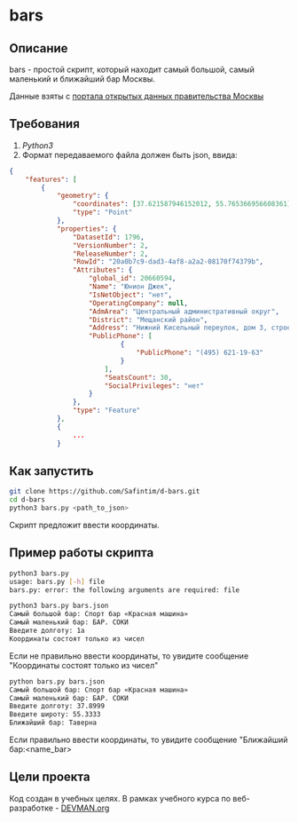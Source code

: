 # bars

## Описание

bars - простой скрипт, который находит самый большой, самый маленький и ближайший бар Москвы.

Данные взяты с [портала открытых данных правительства Москвы](https://data.mos.ru/)

## Требования

1. *Python3*
2. Формат передаваемого файла должен быть json, ввида:

```json
{
    "features": [
        {
            "geometry": {
                "coordinates": [37.621587946152012, 55.765366956608361],
                "type": "Point"
            },
            "properties": {
                "DatasetId": 1796,
                "VersionNumber": 2,
                "ReleaseNumber": 2,
                "RowId": "20a0b7c9-dad3-4af8-a2a2-08170f74379b",
                "Attributes": {
                    "global_id": 20660594,
                    "Name": "Юнион Джек",
                    "IsNetObject": "нет",
                    "OperatingCompany": null,
                    "AdmArea": "Центральный административный округ",
                    "District": "Мещанский район",
                    "Address": "Нижний Кисельный переулок, дом 3, строение 1",
                    "PublicPhone": [
                            {
                                "PublicPhone": "(495) 621-19-63"
                            }
                        ],
                        "SeatsCount": 30,
                        "SocialPrivileges": "нет"
                    }
                },
                "type": "Feature"
            },
            {
                ...
            }
```

## Как запустить

```sh
git clone https://github.com/Safintim/d-bars.git
cd d-bars
python3 bars.py <path_to_json>
```

Скрипт предложит ввести координаты.

## Пример работы скрипта

```sh
python3 bars.py
usage: bars.py [-h] file
bars.py: error: the following arguments are required: file
```

```sh
python3 bars.py bars.json
Самый большой бар: Спорт бар «Красная машина»
Самый маленький бар: БАР. СОКИ
Введите долготу: 1a
Координаты состоят только из чисел
```

Если не правильно ввести координаты, то увидите сообщение "Координаты состоят только из чисел"

```sh
python bars.py bars.json
Самый большой бар: Спорт бар «Красная машина»
Самый маленький бар: БАР. СОКИ
Введите долготу: 37.8999
Введите широту: 55.3333
Ближайший бар: Таверна
```

Если правильно ввести координаты, то увидите сообщение "Ближайший бар:<name_bar>

## Цели проекта

Код создан в учебных целях. В рамках учебного курса по веб-разработке - [DEVMAN.org](https://devman.org)
